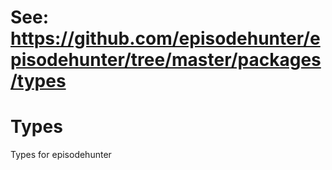 # See: https://github.com/episodehunter/episodehunter/tree/master/packages/types

# Types

Types for episodehunter
